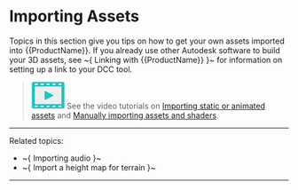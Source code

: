 # Importing Assets

Topics in this section give you tips on how to get your own assets imported into {{ProductName}}. If you already use other Autodesk software to build your 3D assets, see ~{ Linking with {{ProductName}} }~ for information on setting up a link to your DCC tool.

> ![](images/icon_video.png) See the video tutorials on [Importing static or animated assets](http://area.autodesk.com/learning/importing-static-or-animated-assets) and [Manually importing assets and shaders](http://area.autodesk.com/learning/part-2--manually-importing-assets-and-shaders-to-stingray).

---
Related topics:

- ~{ Importing audio }~
- ~{ Import a height map for terrain }~

---
